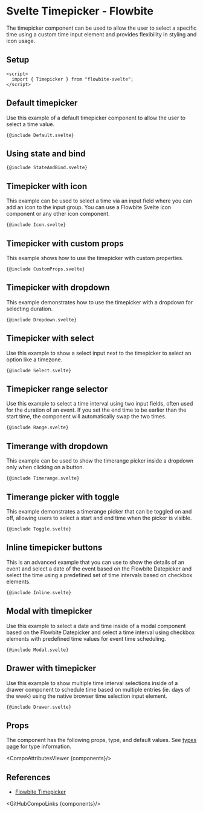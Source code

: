 # Svelte Timepicker - Flowbite


The timepicker component can be used to allow the user to select a specific time using a custom time input element and provides flexibility in styling and icon usage.

## Setup

```svelte
<script>
  import { Timepicker } from "flowbite-svelte";
</script>
```

## Default timepicker

Use this example of a default timepicker component to allow the user to select a time value.

```svelte
{@include Default.svelte}
```

## Using state and bind

```svelte
{@include StateAndBind.svelte}
```

## Timepicker with icon

This example can be used to select a time via an input field where you can add an icon to the input group. You can use a Flowbite Svelte icon component or any other icon component.

```svelte
{@include Icon.svelte}
```

## Timepicker with custom props

This example shows how to use the timepicker with custom properties.

```svelte
{@include CustomProps.svelte}
```

## Timepicker with dropdown

This example demonstrates how to use the timepicker with a dropdown for selecting duration.

```svelte
{@include Dropdown.svelte}
```

## Timepicker with select

Use this example to show a select input next to the timepicker to select an option like a timezone.

```svelte
{@include Select.svelte}
```

## Timepicker range selector

Use this example to select a time interval using two input fields, often used for the duration of an event. If you set the end time to be earlier than the start time, the component will automatically swap the two times.

```svelte
{@include Range.svelte}
```

## Timerange with dropdown

This example can be used to show the timerange picker inside a dropdown only when clicking on a button.

```svelte
{@include Timerange.svelte}
```

## Timerange picker with toggle

This example demonstrates a timerange picker that can be toggled on and off, allowing users to select a start and end time when the picker is visible.

```svelte
{@include Toggle.svelte}
```

## Inline timepicker buttons

This is an advanced example that you can use to show the details of an event and select a date of the event based on the Flowbite Datepicker and select the time using a predefined set of time intervals based on checkbox elements.

```svelte
{@include Inline.svelte}
```

## Modal with timepicker

Use this example to select a date and time inside of a modal component based on the Flowbite Datepicker and select a time interval using checkbox elements with predefined time values for event time scheduling.

```svelte
{@include Modal.svelte}
```

## Drawer with timepicker

Use this example to show multiple time interval selections inside of a drawer component to schedule time based on multiple entries (ie. days of the week) using the native browser time selection input element.

```svelte
{@include Drawer.svelte}
```

## Props

The component has the following props, type, and default values. See [types page](/docs/pages/typescript) for type information.

<CompoAttributesViewer {components}/>

## References

- [Flowbite Timepicker](https://flowbite.com/docs/forms/timepicker/)

<GitHubCompoLinks {components}/>
